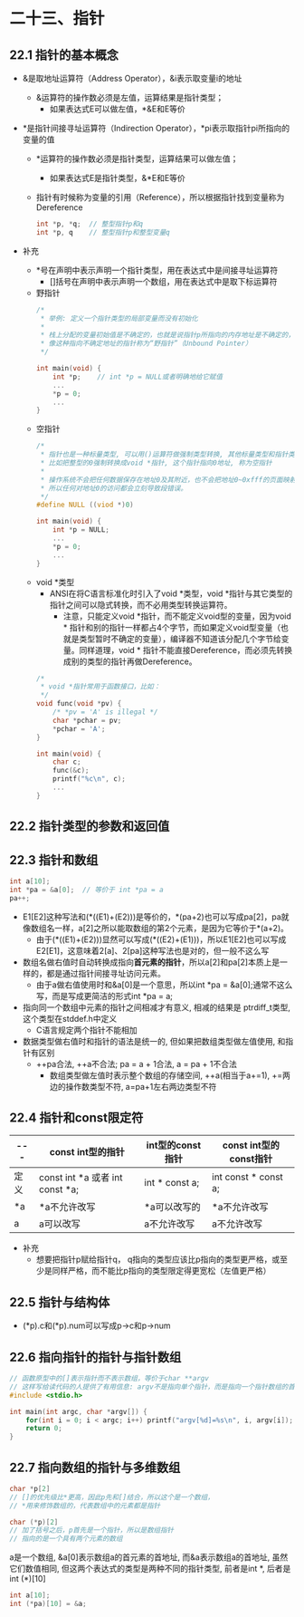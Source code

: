 # 二十三、指针

## 22.1 指针的基本概念

- &是取地址运算符（Address Operator），&i表示取变量i的地址
    - &运算符的操作数必须是左值，运算结果是指针类型；
        - 如果表达式E可以做左值，*&E和E等价
- *是指针间接寻址运算符（Indirection Operator），*pi表示取指针pi所指向的变量的值
    - *运算符的操作数必须是指针类型，运算结果可以做左值；
        - 如果表达式E是指针类型，&*E和E等价
    - 指针有时候称为变量的引用（Reference），所以根据指针找到变量称为Dereference

      ```c
      int *p, *q;  // 整型指针p和q
      int *p, q    // 整型指针p和整型变量q
      ```

- 补充
    - *号在声明中表示声明一个指针类型，用在表达式中是间接寻址运算符
        - []括号在声明中表示声明一个数组，用在表达式中是取下标运算符
    - 野指针
      ```c
      /*
       * 举例: 定义一个指针类型的局部变量而没有初始化
       * 
       * 栈上分配的变量初始值是不确定的，也就是说指针p所指向的内存地址是不确定的，
       * 像这种指向不确定地址的指针称为“野指针”（Unbound Pointer）
       */
  
      int main(void) {
          int *p;    // int *p = NULL或者明确地给它赋值
          ...
          *p = 0;
          ...
      }
      ```
    - 空指针
      ```c
      /*
       * 指针也是一种标量类型, 可以用()运算符做强制类型转换, 其他标量类型和指针类型互相转换,
       * 比如把整型的0强制转换成void *指针, 这个指针指向0地址, 称为空指针
       * 
       * 操作系统不会把任何数据保存在地址0及其附近，也不会把地址0~0xfff的页面映射到物理内存，
       * 所以任何对地址0的访问都会立刻导致段错误。
       */
      #define NULL ((viod *)0)
      
      int main(void) {
          int *p = NULL;
          ...
          *p = 0;
          ...
      }
      ```
    - void *类型
        - ANSI在将C语言标准化时引入了void *类型，void *指针与其它类型的指针之间可以隐式转换，而不必用类型转换运算符。
            - 注意，只能定义void *指针，而不能定义void型的变量，因为void *
              指针和别的指针一样都占4个字节，而如果定义void型变量（也就是类型暂时不确定的变量），编译器不知道该分配几个字节给变量。同样道理，void *
              指针不能直接Dereference，而必须先转换成别的类型的指针再做Dereference。
      ```c
      /*
       * void *指针常用于函数接口，比如： 
       */
      void func(void *pv) {
          /* *pv = 'A' is illegal */
          char *pchar = pv;
          *pchar = 'A';
      }
  
      int main(void) {
          char c;
          func(&c);
          printf("%c\n", c);
          ...
      }
      ```

## 22.2 指针类型的参数和返回值

## 22.3 指针和数组

```c
int a[10]; 
int *pa = &a[0];  // 等价于 int *pa = a
pa++;
```

- E1[E2]这种写法和(\*((E1)+(E2)))是等价的，\*(pa+2)也可以写成pa[2]，pa就像数组名一样，a[2]之所以能取数组的第2个元素，是因为它等价于*(a+2)。
    - 由于(\*((E1)+(E2)))显然可以写成(*((E2)+(E1)))，所以E1[E2]也可以写成E2[E1]，这意味着2[a]、2[pa]这种写法也是对的，但一般不这么写
- 数组名做右值时自动转换成指向**首元素的指针**，所以a[2]和pa[2]本质上是一样的，都是通过指针间接寻址访问元素。
    - 由于a做右值使用时和&a[0]是一个意思，所以int *pa = &a[0];通常不这么写，而是写成更简洁的形式int *pa = a;
- 指向同一个数组中元素的指针之间相减才有意义, 相减的结果是 ptrdiff_t类型, 这个类型在stddef.h中定义
  - C语言规定两个指针不能相加
- 数据类型做右值时和指针的语法是统一的, 但如果把数组类型做左值使用, 和指针有区别
  - ++pa合法, ++a不合法; pa = a + 1合法, a = pa + 1不合法
    - 数组类型做左值时表示整个数组的存储空间, ++a(相当于a+=1), +=两边的操作数类型不符, a=pa+1左右两边类型不符

## 22.4 指针和const限定符

---|const int型的指针|int型的const指针|const int型的const指针
---|---|---|---
定义|const int *a 或者 int const *a;|int * const a;|int const * const a;
 *a|*a不允许改写|*a可以改写的|*a不允许改写
  a| a可以改写 |a不允许改写|a不允许改写

- 补充
  - 想要把指针p赋给指针q， q指向的类型应该比p指向的类型更严格，或至少是同样严格，而不能比p指向的类型限定得更宽松（左值更严格）

## 22.5 指针与结构体

- (*p).c和(*p).num可以写成p->c和p->num

## 22.6 指向指针的指针与指针数组

```c
// 函数原型中的[]表示指针而不表示数组，等价于char **argv
// 这样写给读代码的人提供了有用信息: argv不是指向单个指针，而是指向一个指针数组的首元素。数组中每个元素都是char *指针，指向一个命令行参数字符串。
#include <stdio.h>

int main(int argc, char *argv[]) {
    for(int i = 0; i < argc; i++) printf("argv[%d]=%s\n", i, argv[i]);
    return 0;
}
```

## 22.7 指向数组的指针与多维数组

```c
char *p[2]
// []的优先级比*更高，因此p先和[]结合，所以这个是一个数组，
// *用来修饰数组的，代表数组中的元素都是指针

char (*p)[2]
// 加了括号之后，p首先是一个指针，所以是数组指针
// 指向的是一个具有两个元素的数组
```

a是一个数组, &a[0]表示数组a的首元素的首地址, 而&a表示数组a的首地址, 虽然它们数值相同, 但这两个表达式的类型是两种不同的指针类型, 前者是int \*, 后者是int (*)[10]

```c
int a[10];
int (*pa)[10] = &a;
```
